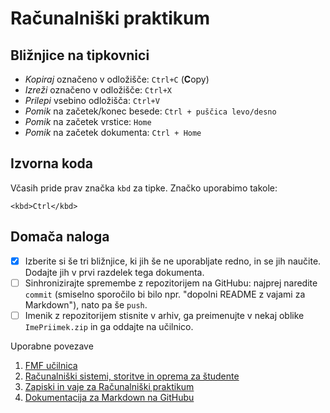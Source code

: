 <!-- glavni naslov -->
# Računalniški praktikum
<!-- To je komentar, ki bo na prikazanem Markdown-u skrit. 
     V tem besedilu so v komentarjih napisana navodila za reševanje. -->

<!-- 2. nivojski razdelek -->
## Bližnjice na tipkovnici

- *Kopiraj* označeno v odložišče: `Ctrl+C` (**C**opy)
- *Izreži* označeno v odložišče: `Ctrl+X`
- *Prilepi* vsebino odložišča: `Ctrl+V`
- *Pomik* na začetek/konec besede: `Ctrl + puščica levo/desno`
- *Pomik* na začetek vrstice: `Home`
- *Pomik* na začetek dokumenta: `Ctrl + Home`

<!-- 2. nivojski razdelek -->
## Izvorna koda

Včasih pride prav značka `kbd` za tipke. Značko uporabimo takole:

<!-- začetek bloka z izvorno kodo -->
```<kbd>Ctrl</kbd>``` 
<!-- konec bloka z izvorno kodo -->

<!-- 2. nivojski razdelek -->
## Domača naloga

<!-- Spodnji seznam bo pripravil seznam nalog. Na GitHubu bodo lepo vidna potrditvena polja, 
     VSCode pa bo prikazal samo oglate oklepaje. Ko nalogo opravite, si to lahko zabeležite tako,
     da spremenite [ ] v [x]. -->
- [x] Izberite si še tri bližnjice, ki jih še ne uporabljate redno, in se jih naučite. 
      Dodajte jih v prvi razdelek tega dokumenta.
- [ ] Sinhronizirajte spremembe z repozitorijem na GitHubu: najprej naredite `commit` (smiselno sporočilo bi bilo npr. "dopolni README z vajami za Markdown"), nato pa še `push`.
- [ ] Imenik z repozitorijem stisnite v arhiv, ga preimenujte v nekaj oblike `ImePriimek.zip` in ga oddajte na učilnico.

<!-- 2. nivojski razdelek -->
Uporabne povezave

1. [FMF učilnica](https://ucilnica.fmf.uni-lj.si/) <!-- https://ucilnica.fmf.uni-lj.si/ -->
2. [Računalniški sistemi, storitve in oprema za študente](https://ucilnica.fmf.uni-lj.si/mod/page/view.php?id=51619) <!-- https://ucilnica.fmf.uni-lj.si/mod/page/view.php?id=51619 -->
3. [Zapiski in vaje za Računalniški praktikum](http://katjabercic.github.io/racunalniski-praktikum) <!-- http://katjabercic.github.io/racunalniski-praktikum -->
4. [Dokumentacija za Markdown na GitHubu](https://docs.github.com/en/get-started/writing-on-github/getting-started-with-writing-and-formatting-on-github/basic-writing-and-formatting-syntax) <!-- https://docs.github.com/en/get-started/writing-on-github/getting-started-with-writing-and-formatting-on-github/basic-writing-and-formatting-syntax -->